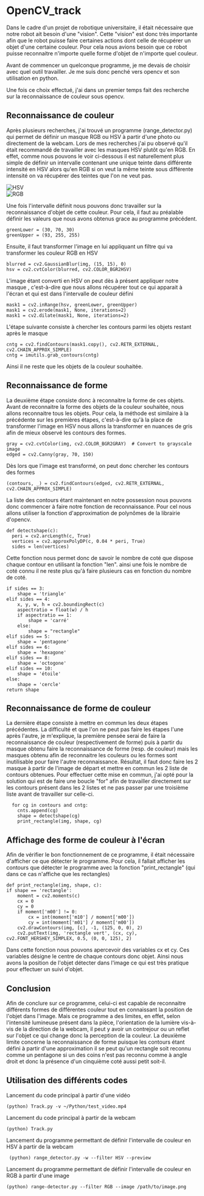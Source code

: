 # OpenCV_track

   Dans le cadre d'un projet de robotique universitaire, il était nécessaire que notre robot ait besoin d'une "vision". Cette "vision" est donc très importante afin que le robot puisse faire certaines actions dont celle de récupérer un objet d'une certaine couleur. Pour cela nous avions besoin que ce robot puisse reconnaitre n'importe quelle forme d'objet de n'importe quel couleur.
 
Avant de commencer un quelconque programme, je me devais de choisir avec quel outil travailler. Je me suis donc penché vers opencv et son utilisation en python.

Une fois ce choix effectué, j'ai dans un premier temps fait des recherche sur la reconnaissance de couleur sous opencv.

## Reconnaissance de couleur

Après plusieurs recherches, j'ai trouvé un programme (range_detector.py) qui permet de définir un masque RGB ou HSV à partir d'une photo ou directement de la webcam. Lors de mes recherches j'ai pu observé qu'il était recommandé de travailler avec les masques HSV plutôt qu'en RGB. En effet, comme nous pouvons le voir ci-dessous il est naturellement plus simple de définir un intervalle contenant une unique teinte dans différente intensité en HSV alors qu'en RGB si on veut la même teinte sous différente intensité on va récupérer des teintes que l'on ne veut pas.  


![HSV](https://e7.pngegg.com/pngimages/643/12/png-clipart-rgb-color-model-hsl-and-hsv-rgb-color-space-cube-cube-blue-color.png)  
![RGB](https://w0.pngwave.com/png/982/449/rgb-color-model-rgb-color-space-hsl-and-hsv-cube-colors-png-clip-art.png)

Une fois l'intervalle définit nous pouvons donc travailler sur la reconnaissance d'objet de cette couleur. Pour cela, il faut au préalable définir les valeurs que nous avons obtenus grace au programme précédent.
    
    greenLower = (30, 70, 30)
    greenUpper = (93, 255, 255)
    
Ensuite, il faut transformer l'image en lui appliquant un filtre qui va transformer les couleur RGB en HSV

    blurred = cv2.GaussianBlur(img, (15, 15), 0)
    hsv = cv2.cvtColor(blurred, cv2.COLOR_BGR2HSV)
    
L'image étant converti en HSV on peut dès à présent appliquer notre masque , c'est-à-dire que nous allons récupérer tout ce qui apparait à l'écran et qui est dans l'intervalle de couleur défini

    mask1 = cv2.inRange(hsv, greenLower, greenUpper)
    mask1 = cv2.erode(mask1, None, iterations=2)
    mask1 = cv2.dilate(mask1, None, iterations=2)
    
L'étape suivante consiste à chercher les contours parmi les objets restant après le masque 

    cntg = cv2.findContours(mask1.copy(), cv2.RETR_EXTERNAL, cv2.CHAIN_APPROX_SIMPLE)
    cntg = imutils.grab_contours(cntg)
    
Ainsi il ne reste que les objets de la couleur souhaitée.

## Reconnaissance de forme

La deuxième étape consiste donc à reconnaitre la forme de ces objets.
Avant de reconnaitre la forme des objets de la couleur souhaitée, nous allons reconnaitre tous les objets.
Pour cela, la méthode est similaire à la précédente sur les premières étapes, c'est-à-dire qu'à la place de transformer l'image en HSV nous allons la transformer en nuances de gris afin de mieux observé les contours des formes.

    gray = cv2.cvtColor(img, cv2.COLOR_BGR2GRAY)  # Convert to grayscale image
    edged = cv2.Canny(gray, 70, 150)
    
Dès lors que l'image est transformé, on peut donc chercher les contours des formes

    (contours, _) = cv2.findContours(edged, cv2.RETR_EXTERNAL, cv2.CHAIN_APPROX_SIMPLE)
    
La liste des contours étant maintenant en notre possession nous pouvons donc commencer à faire notre fonction de reconnaissance. Pour cel nous allons utiliser la fonction d'approximation de polynômes de la librairie d'opencv.

    def detectshape(c):
      peri = cv2.arcLength(c, True)
      vertices = cv2.approxPolyDP(c, 0.04 * peri, True)
      sides = len(vertices)
      
Cette fonction nous permet donc de savoir le nombre de coté que dispose chaque contour en utilisant la fonction "len". ainsi une fois le nombre de coté connu il ne reste plus qu'à faire plusieurs cas en fonction du nombre de coté.

    if sides == 3:
        shape = 'triangle'
    elif sides == 4:
        x, y, w, h = cv2.boundingRect(c)
        aspectratio = float(w) / h
        if aspectratio == 1:
            shape = 'carré'
        else:
            shape = "rectangle"
    elif sides == 5:
        shape = 'pentagone'
    elif sides == 6:
        shape = 'hexagone'
    elif sides == 8:
        shape = 'octogone'
    elif sides == 10:
        shape = 'étoile'
    else:
        shape = 'cercle'
    return shape
    
## Reconnaissance de forme de couleur

La dernière étape consiste à mettre en commun les deux étapes précédentes. 
La difficulté et que l'on ne peut pas faire les étapes l'une après l'autre, je m'explique, la première pensée serai de faire la reconnaissance de couleur (respectivement de forme) puis à partir du masque obtenu faire la reconnaissance de forme (resp. de couleur) mais les masques obtenu afin de reconnaitre les couleurs ou les formes sont inutilisable pour faire l'autre reconnaissance.
Résultat, il faut donc faire les 2 masque à partir de l'image de départ et mettre en commun les 2 liste de contours obtenues. Pour effectuer cette mise en commun, j'ai opté pour la solution qui est de faire une boucle "for" afin de travailler directement sur les contours présent dans les 2 listes et ne pas passer par une troisième liste avant de travailler sur celle-ci.

      for cg in contours and cntg:
        cnts.append(cg)
        shape = detectshape(cg)
        print_rectangle(img, shape, cg)
            
## Affichage des forme de couleur à l'écran

Afin de vérifier le bon fonctionnement de ce programme, il était nécessaire d'afficher ce que détecter le programme. Pour cela, il fallait afficher les contours que détecter le programme avec la fonction "print_rectangle" (qui dans ce cas n'affiche que les rectangles)

    def print_rectangle(img, shape, c):
    if shape == 'rectangle':
        moment = cv2.moments(c)
        cx = 0
        cy = 0
        if moment['m00'] != 0:
            cx = int(moment['m10'] / moment['m00'])
            cy = int(moment['m01'] / moment['m00'])
        cv2.drawContours(img, [c], -1, (125, 0, 0), 2)
        cv2.putText(img, 'rectangle vert', (cx, cy), cv2.FONT_HERSHEY_SIMPLEX, 0.5, (0, 0, 125), 2)

Dans cette fonction nous pouvons apercevoir des variables cx et cy. Ces variables désigne le centre de chaque contours donc objet. Ainsi nous avons la position de l'objet détecter dans l'image ce qui est très pratique pour effectuer un suivi d'objet.  

## Conclusion

Afin de conclure sur ce programme, celui-ci est capable de reconnaitre différents formes de différentes couleur tout en connaissant la position de l'objet dans l'image. Mais ce programme a des limites, en effet, selon l'intensité lumineuse présent dans la pièce, l'orientation de la lumière vis-à-vis de la direction de la webcam, il peut y avoir un contrejour ou un reflet sur l'objet ce qui change donc la perception de la couleur. La deuxième limite concerne la reconnaissance de forme puisque les contours étant défini à partir d'une approximation il se peut qu'un rectangle soit reconnu comme un pentagone si un des coins n'est pas reconnu comme à angle droit et donc la présence d'un cinquième coté aussi petit soit-il.

## Utilisation des différents codes

Lancement du code principal à partir d'une vidéo

    (python) Track.py -v ~/Python/test_video.mp4
    
Lancement du code principal à partir de la webcam

    (python) Track.py 
    
Lancement du programme permettant de définir l'intervalle de couleur en HSV à partir de la webcam

     (python) range_detector.py -w --filter HSV --preview
     
Lancement du programme permettant de définir l'intervalle de couleur en RGB à partir d'une image

    (python) range-detector.py --filter RGB --image /path/to/image.png

    
